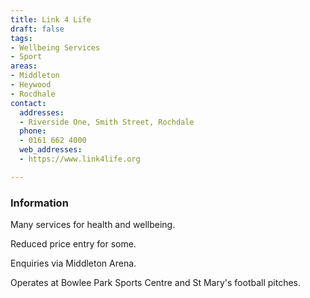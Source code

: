 ```yaml
---
title: Link 4 Life
draft: false
tags:
- Wellbeing Services
- Sport
areas:
- Middleton
- Heywood
- Rocdhale
contact:
  addresses:
  - Riverside One, Smith Street, Rochdale
  phone:
  - 0161 662 4000
  web_addresses:
  - https://www.link4life.org

---
```


### Information
Many services for health and wellbeing.

Reduced price entry for some.

Enquiries via Middleton Arena.

Operates at Bowlee Park Sports Centre and
St Mary's football pitches.
